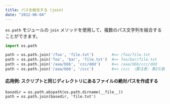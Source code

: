 ```yaml
---
title: パスを結合する (join)
date: "2012-06-04"
---
```


`os.path` モジュールの `join` メソッドを使用して、複数のパス文字列を結合することができます。

```python
import os.path

path = os.path.join('/foo', 'file.txt')        #=> /foo/file.txt
path = os.path.join('foo', 'bar', 'file.txt')  #=> foo/bar/file.txt
path = os.path.join('/aaa/bbb', 'ccc/ddd')     #=> /aaa/bbb/ccc/ddd
path = os.path.join('/aaa/bbb', '/ccc')        #=> /ccc （要注意: 第2引数がフルパスの場合結合されない）
```

#### 応用例: スクリプトと同じディレクトリにあるファイルの絶対パスを作成する

```
basedir = os.path.abspath(os.path.dirname(__file__))
path = os.path.join(basedir, 'file.txt')
```

